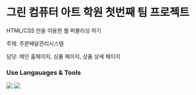 <h1> 그린 컴퓨터 아트 학원 첫번째 팀 프로젝트 </h1>
HTML/CSS 만을 이용한 웹 퍼블리싱 하기


주제: 주문배달관리시스템

담당: 메인 홈페이지, 상품 페이지, 상품 상세 페이지

<h3> Use Langauages & Tools </h3>
<div>
<img src="https://img.shields.io/badge/HTML5-E34F26?style=flat&logo=HTML5&logoColor=white" />
<img src="https://img.shields.io/badge/CSS3-1572B6?style=flat&logo=CSS3&logoColor=white" />
</div>
